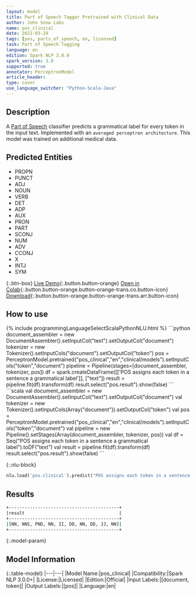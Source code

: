 ```yaml
---
layout: model
title: Part of Speech Tagger Pretrained with Clinical Data
author: John Snow Labs
name: pos_clinical
date: 2021-03-29
tags: [pos, parts_of_speech, en, licensed]
task: Part of Speech Tagging
language: en
edition: Spark NLP 3.0.0
spark_version: 3.0
supported: true
annotator: PerceptronModel
article_header:
type: cover
use_language_switcher: "Python-Scala-Java"
---
```


## Description

A [Part of Speech](https://en.wikipedia.org/wiki/Part_of_speech) classifier predicts a grammatical label for every token in the input text. Implemented with an `averaged perceptron architecture`. This model was trained on additional medical data.

## Predicted Entities

- PROPN
- PUNCT
- ADJ
- NOUN
- VERB
- DET
- ADP
- AUX
- PRON
- PART
- SCONJ
- NUM
- ADV
- CCONJ
- X
- INTJ
- SYM

{:.btn-box}
[Live Demo](https://demo.johnsnowlabs.com/public/GRAMMAR_EN/){:.button.button-orange}
[Open in Colab](https://colab.research.google.com/github/JohnSnowLabs/spark-nlp-workshop/blob/master/tutorials/streamlit_notebooks/GRAMMAR_EN.ipynb){:.button.button-orange.button-orange-trans.co.button-icon}
[Download](https://s3.amazonaws.com/auxdata.johnsnowlabs.com/clinical/models/pos_clinical_en_3.0.0_3.0_1617052315327.zip){:.button.button-orange.button-orange-trans.arr.button-icon}

## How to use



<div class="tabs-box" markdown="1">
{% include programmingLanguageSelectScalaPythonNLU.html %}
```python
document_assembler =  new DocumentAssembler().setInputCol("text").setOutputCol("document")
tokenizer          =  new Tokenizer().setInputCols("document").setOutputCol("token")
pos                =  PerceptronModel.pretrained("pos_clinical","en","clinical/models").setInputCols("token","document")
pipeline = Pipeline(stages=[document_assembler, tokenizer, pos])
df = spark.createDataFrame([['POS assigns each token in a sentence a grammatical label']], ["text"])
result = pipeline.fit(df).transform(df)
result.select("pos.result").show(false)
```
```scala
val document_assembler =  new DocumentAssembler().setInputCol("text").setOutputCol("document")
val tokenizer          =  new Tokenizer().setInputCols(Array("document")).setOutputCol("token")
val pos                =  PerceptronModel.pretrained("pos_clinical","en","clinical/models").setInputCols("token","document")
val pipeline = new Pipeline().setStages(Array(document_assembler, tokenizer, pos))
val df = Seq("POS assigns each token in a sentence a grammatical label").toDF("text")
val result = pipeline.fit(df).transform(df)
result.select("pos.result").show(false)
```

{:.nlu-block}
```python
nlu.load('pos.clinical').predict("POS assigns each token in a sentence a grammatical label")
```
</div>

## Results

```bash
+------------------------------------------+
|result                                    |
+------------------------------------------+
|[NN, NNS, PND, NN, II, DD, NN, DD, JJ, NN]|
+------------------------------------------+

```

{:.model-param}
## Model Information

{:.table-model}
|---|---|
|Model Name:|pos_clinical|
|Compatibility:|Spark NLP 3.0.0+|
|License:|Licensed|
|Edition:|Official|
|Input Labels:|[document, token]|
|Output Labels:|[pos]|
|Language:|en|